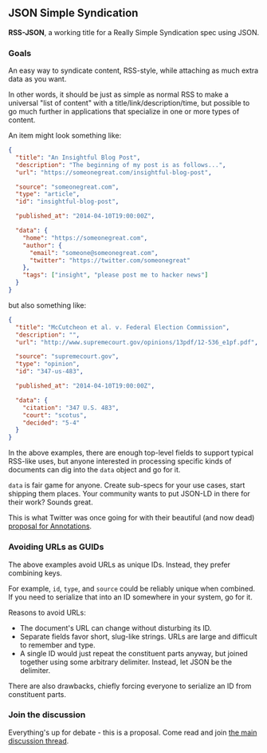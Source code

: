 ## JSON Simple Syndication

**RSS-JSON**, a working title for a Really Simple Syndication spec using JSON.

### Goals

An easy way to syndicate content, RSS-style, while attaching as much extra data as you want.

In other words, it should be just as simple as normal RSS to make a universal "list of content" with a title/link/description/time, but possible to go much further in applications that specialize in one or more types of content.

An item might look something like:

```json
{
  "title": "An Insightful Blog Post",
  "description": "The beginning of my post is as follows...",
  "url": "https://someonegreat.com/insightful-blog-post",

  "source": "someonegreat.com",
  "type": "article",
  "id": "insightful-blog-post",

  "published_at": "2014-04-10T19:00:00Z",

  "data": {
    "home": "https://someonegreat.com",
    "author": {
      "email": "someone@someonegreat.com",
      "twitter": "https://twitter.com/someonegreat"
    },
    "tags": ["insight", "please post me to hacker news"]
  }
}
```

but also something like:

```json
{
  "title": "McCutcheon et al. v. Federal Election Commission",
  "description": "",
  "url": "http://www.supremecourt.gov/opinions/13pdf/12-536_e1pf.pdf",

  "source": "supremecourt.gov",
  "type": "opinion",
  "id": "347-us-483",

  "published_at": "2014-04-10T19:00:00Z",

  "data": {
    "citation": "347 U.S. 483",
    "court": "scotus",
    "decided": "5-4"
  }
}
```

In the above examples, there are enough top-level fields to support typical RSS-like uses, but anyone interested in processing specific kinds of documents can dig into the `data` object and go for it.

`data` is fair game for anyone. Create sub-specs for your use cases, start shipping them places. Your community wants to put JSON-LD in there for their work? Sounds great.

This is what Twitter was once going for with their beautiful (and now dead) [proposal for Annotations](http://www.slideshare.net/raffikrikorian/twitter-api-annotations).

### Avoiding URLs as GUIDs

The above examples avoid URLs as unique IDs. Instead, they prefer combining keys.

For example, `id`, `type`, and `source` could be reliably unique when combined. If you need to serialize that into an ID somewhere in your system, go for it.

Reasons to avoid URLs:

* The document's URL can change without disturbing its ID.
* Separate fields favor short, slug-like strings. URLs are large and difficult to remember and type.
* A single ID would just repeat the constituent parts anyway, but joined together using some arbitrary delimiter. Instead, let JSON be the delimiter.

There are also drawbacks, chiefly forcing everyone to serialize an ID from constituent parts.

### Join the discussion

Everything's up for debate - this is a proposal. Come read and join [the main discussion thread](https://github.com/konklone/rss-json/issues/1).
